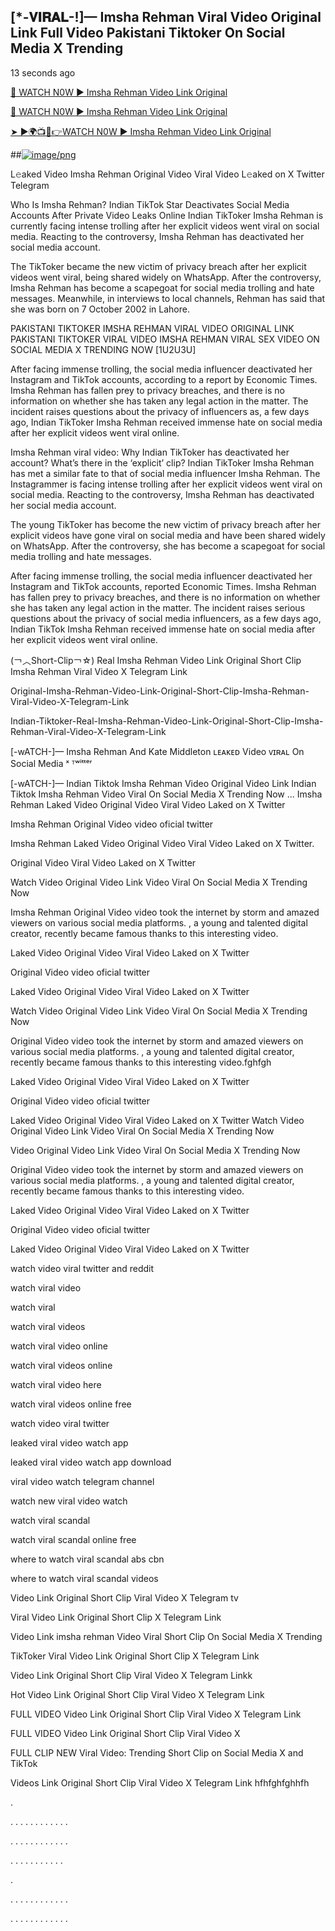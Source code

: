 ## [*-𝐕𝐈𝐑𝐀𝐋-!]— Imsha Rehman Viral Video Original Link Full Video Pakistani Tiktoker On Social Media X Trending

13 seconds ago

<p><a rel="nofollow" href="https://viral-studio-tv.blogspot.com/2024/11/watch-leaked-video.html"> 🔴 WATCH N0W ► Imsha Rehman Video Link Original</a></p>

<p><a rel="nofollow" href="https://viral-studio-tv.blogspot.com/2024/11/watch-leaked-video.html"> 🔴 WATCH N0W ► Imsha Rehman Video Link Original</a></p>

<p><a rel="nofollow" href="https://viral-studio-tv.blogspot.com/2024/11/watch-leaked-video.html">➤ ►🌍📺📱👉WATCH N0W ► Imsha Rehman Video Link Original</a></p>


##<a rel="nofollow" href="https://viral-studio-tv.blogspot.com/2024/11/watch-leaked-video.html"><img alt="image/png" src="https://i.postimg.cc/gjM7d5zQ/trhth.gif"></a>

L𝚎aked Video Imsha Rehman Original Video Viral Video L𝚎aked on X Twitter Telegram

Who Is Imsha Rehman? Indian TikTok Star Deactivates Social Media Accounts After Private Video Leaks Online
Indian TikToker Imsha Rehman is currently facing intense trolling after her explicit videos went viral on social media. Reacting to the controversy, Imsha Rehman has deactivated her social media account.

The TikToker became the new victim of privacy breach after her explicit videos went viral, being shared widely on WhatsApp. After the controversy, Imsha Rehman has become a scapegoat for social media trolling and hate messages. Meanwhile, in interviews to local channels, Rehman has said that she was born on 7 October 2002 in Lahore.

PAKISTANI TIKTOKER IMSHA REHMAN VIRAL VIDEO ORIGINAL LINK PAKISTANI TIKTOKER VIRAL VIDEO IMSHA REHMAN VIRAL SEX VIDEO ON SOCIAL MEDIA X TRENDING NOW [1U2U3U]

After facing immense trolling, the social media influencer deactivated her Instagram and TikTok accounts, according to a report by Economic Times. Imsha Rehman has fallen prey to privacy breaches, and there is no information on whether she has taken any legal action in the matter. The incident raises questions about the privacy of influencers as, a few days ago, Indian TikToker Imsha Rehman received immense hate on social media after her explicit videos went viral online.

Imsha Rehman viral video: Why Indian TikToker has deactivated her account? What’s there in the ‘explicit’ clip?
Indian TikToker Imsha Rehman has met a similar fate to that of social media influencer Imsha Rehman. The Instagrammer is facing intense trolling after her explicit videos went viral on social media. Reacting to the controversy, Imsha Rehman has deactivated her social media account.

The young TikToker has become the new victim of privacy breach after her explicit videos have gone viral on social media and have been shared widely on WhatsApp. After the controversy, she has become a scapegoat for social media trolling and hate messages.

After facing immense trolling, the social media influencer deactivated her Instagram and TikTok accounts, reported Economic Times. Imsha Rehman has fallen prey to privacy breaches, and there is no information on whether she has taken any legal action in the matter. The incident raises serious questions about the privacy of social media influencers, as a few days ago, Indian TikTok Imsha Rehman received immense hate on social media after her explicit videos went viral online.

(￢︿Short-Clip￢☆) Real Imsha Rehman Video Link Original Short Clip Imsha Rehman Viral Video X Telegram Link

Original-Imsha-Rehman-Video-Link-Original-Short-Clip-Imsha-Rehman-Viral-Video-X-Telegram-Link

Indian-Tiktoker-Real-Imsha-Rehman-Video-Link-Original-Short-Clip-Imsha-Rehman-Viral-Video-X-Telegram-Link

[-wATCH-]— Imsha Rehman And Kate Middleton ʟᴇᴀᴋᴇᴅ Video ᴠɪʀᴀʟ On Social Media ˣ ᵀʷⁱᵗᵗᵉʳ

[-wATCH-]— Indian Tiktok Imsha Rehman Video Original Video Link Indian Tiktok Imsha Rehman Video Viral On Social Media X Trending Now
...
Imsha Rehman Laked Video Original Video Viral Video Laked on X Twitter

Imsha Rehman Original Video video oficial twitter

Imsha Rehman Laked Video Original Video Viral Video Laked on X Twitter.

Original Video Viral Video Laked on X Twitter

Watch Video Original Video Link Video Viral On Social Media X Trending Now

Imsha Rehman Original Video video took the internet by storm and amazed viewers on various social media platforms. , a young and talented digital creator, recently became famous thanks to this interesting video.

Laked Video Original Video Viral Video Laked on X Twitter

Original Video video oficial twitter

Laked Video Original Video Viral Video Laked on X Twitter

Watch Video Original Video Link Video Viral On Social Media X Trending Now

Original Video video took the internet by storm and amazed viewers on various social media platforms. , a young and talented digital creator, recently became famous thanks to this interesting video.fghfgh

Laked Video Original Video Viral Video Laked on X Twitter

Original Video video oficial twitter

Laked Video Original Video Viral Video Laked on X Twitter Watch Video Original Video Link Video Viral On Social Media X Trending Now

Video Original Video Link Video Viral On Social Media X Trending Now

Original Video video took the internet by storm and amazed viewers on various social media platforms. , a young and talented digital creator, recently became famous thanks to this interesting video.

Laked Video Original Video Viral Video Laked on X Twitter

Original Video video oficial twitter

Laked Video Original Video Viral Video Laked on X Twitter

watch video viral twitter and reddit

watch viral video

watch viral

watch viral videos

watch viral video online

watch viral videos online

watch viral video here

watch viral videos online free

watch video viral twitter

leaked viral video watch app

leaked viral video watch app download

viral video watch telegram channel

watch new viral video watch

watch viral scandal

watch viral scandal online free

where to watch viral scandal abs cbn

where to watch viral scandal videos

Video Link Original Short Clip Viral Video X Telegram tv

Viral Video Link Original Short Clip X Telegram Link

Video Link imsha rehman Video Viral Short Clip On Social Media X Trending

TikToker Viral Video Link Original Short Clip X Telegram Link

Video Link Original Short Clip Viral Video X Telegram Linkk

Hot Video Link Original Short Clip Viral Video X Telegram Link

FULL VIDEO Video Link Original Short Clip Viral Video X Telegram Link

FULL VIDEO Video Link Original Short Clip Viral Video X

FULL CLIP NEW Viral Video: Trending Short Clip on Social Media X and TikTok

Videos Link Original Short Clip Viral Video X Telegram Link hfhfghfghhfh

.

.
.
.
.
.
.
.
.
.
.
.
.

.
.
.
.
.
.
.
.
.
.
.
.

.
.
.
.
.
.
.
.
.
.
.

.

.
.
.
.
.
.
.
.
.
.
.
.

.
.
.
.
.
.
.
.
.
.
.
.
